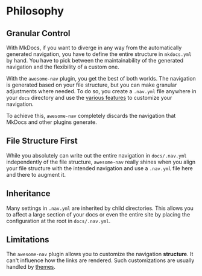 # Philosophy

## Granular Control

With MkDocs, if you want to diverge in any way from the automatically generated navigation, you have to define the entire structure in `mkdocs.yml` by hand. You have to pick between the maintainability of the generated navigation and the flexibility of a custom one.

With the `awesome-nav` plugin, you get the best of both worlds. The navigation is generated based on your file structure, but you can make granular adjustments where needed. To do so, you create a `.nav.yml` file anywhere in your `docs` directory and use the [various features](features/nav.md) to customize your navigation.

To achieve this, `awesome-nav` completely discards the navigation that MkDocs and other plugins generate.

## File Structure First

While you absolutely can write out the entire navigation in `docs/.nav.yml` independently of the file structure, `awesome-nav` really shines when you align your file structure with the intended navigation and use a `.nav.yml` file here and there to augment it.

## Inheritance

Many settings in `.nav.yml` are inherited by child directories. This allows you to affect a large section of your docs or even the entire site by placing the configuration at the root in `docs/.nav.yml`.

## Limitations

The `awesome-nav` plugin allows you to customize the navigation **structure**. It can't influence how the links are rendered. Such customizations are usually handled by [themes](https://www.mkdocs.org/user-guide/choosing-your-theme/).
